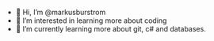 - 👋 Hi, I’m @markusburstrom
- 👀 I’m interested in learning more about coding
- 🌱 I’m currently learning more about git, c# and databases.

<!---
markusburstrom/markusburstrom is a ✨ special ✨ repository because its `README.md` (this file) appears on your GitHub profile.
You can click the Preview link to take a look at your changes.
--->
